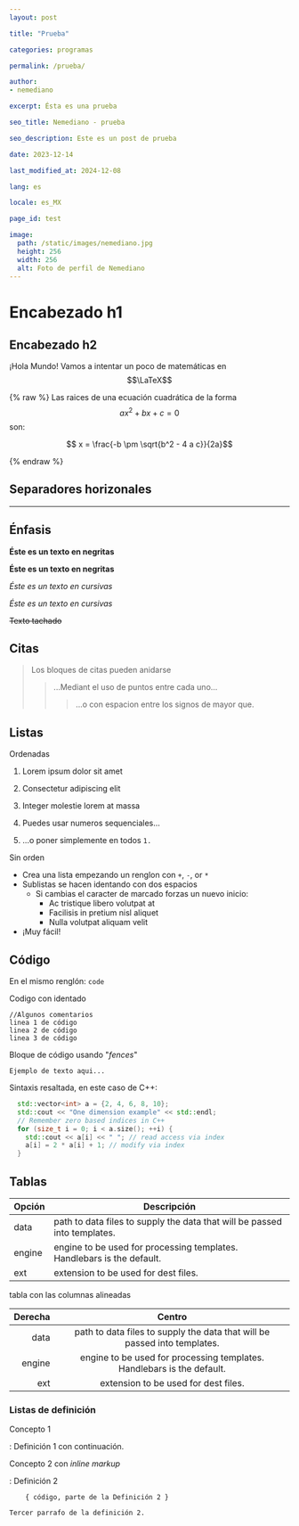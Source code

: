 ```yaml
---
layout: post

title: "Prueba"

categories: programas

permalink: /prueba/

author:
- nemediano

excerpt: Ésta es una prueba

seo_title: Nemediano - prueba

seo_description: Este es un post de prueba

date: 2023-12-14

last_modified_at: 2024-12-08

lang: es

locale: es_MX

page_id: test

image:
  path: /static/images/nemediano.jpg
  height: 256
  width: 256
  alt: Foto de perfil de Nemediano
---
```


# Encabezado h1

## Encabezado h2

¡Hola Mundo! Vamos a intentar un poco de matemáticas en $$\LaTeX$$

 {% raw %}
  Las raices de una ecuación cuadrática de la forma $$a x^2 + b x + c = 0$$ son:

  $$ x = \frac{-b \pm \sqrt{b^2 - 4 a c}}{2a}$$

 {% endraw %}


## Separadores horizonales

___

## Énfasis

**Éste es un texto en negritas**

__Éste es un texto en negritas__

*Éste es un texto en cursivas*

_Éste es un texto en cursivas_

~~Texto tachado~~

## Citas


> Los bloques de citas pueden anidarse
>> ...Mediant el uso de puntos entre cada uno...
> > > ...o con espacion entre los signos de mayor que.

## Listas

Ordenadas

1. Lorem ipsum dolor sit amet
2. Consectetur adipiscing elit
3. Integer molestie lorem at massa


1. Puedes usar numeros sequenciales...
1. ...o poner simplemente en todos `1.`

Sin orden

+ Crea una lista empezando un renglon con `+`, `-`, or `*`
+ Sublistas se hacen identando con dos espacios
  - Si cambias el caracter de marcado forzas un nuevo inicio:
    * Ac tristique libero volutpat at
    + Facilisis in pretium nisl aliquet
    - Nulla volutpat aliquam velit
+ ¡Muy fácil!


## Código

En el mismo renglón: `code`

Codigo con identado

    //Algunos comentarios
    linea 1 de código
    linea 2 de código
    linea 3 de código


Bloque de código usando "_fences_"

```
Ejemplo de texto aqui...
```

Sintaxis resaltada, en este caso de C++:

``` cpp
  std::vector<int> a = {2, 4, 6, 8, 10};
  std::cout << "One dimension example" << std::endl;
  // Remember zero based indices in C++
  for (size_t i = 0; i < a.size(); ++i) {
    std::cout << a[i] << " "; // read access via index
    a[i] = 2 * a[i] + 1; // modify via index
  }
```

## Tablas

| Opción | Descripción |
| ------ | ----------- |
| data   | path to data files to supply the data that will be passed into templates. |
| engine | engine to be used for processing templates. Handlebars is the default. |
| ext    | extension to be used for dest files. |

tabla con las columnas alineadas

| Derecha | Centro      |
| -------:| :----------:|
| data   | path to data files to supply the data that will be passed into templates. |
| engine | engine to be used for processing templates. Handlebars is the default. |
| ext    | extension to be used for dest files. |

### Listas de definición

Concepto 1

:   Definición 1
con continuación.

Concepto 2 con *inline markup*

:   Definición 2

        { código, parte de la Definición 2 }

    Tercer parrafo de la definición 2.
